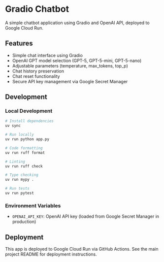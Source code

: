 # Gradio Chatbot

A simple chatbot application using Gradio and OpenAI API, deployed to Google Cloud Run.

## Features

- Simple chat interface using Gradio
- OpenAI GPT model selection (GPT-5, GPT-5-mini, GPT-5-nano)
- Adjustable parameters (temperature, max_tokens, top_p)
- Chat history preservation
- Chat reset functionality
- Secure API key management via Google Secret Manager

## Development

### Local Development

```bash
# Install dependencies
uv sync

# Run locally
uv run python app.py

# Code formatting
uv run ruff format

# Linting
uv run ruff check

# Type checking
uv run mypy .

# Run tests
uv run pytest
```

### Environment Variables

- `OPENAI_API_KEY`: OpenAI API key (loaded from Google Secret Manager in production)

## Deployment

This app is deployed to Google Cloud Run via GitHub Actions. See the main project README for deployment instructions.